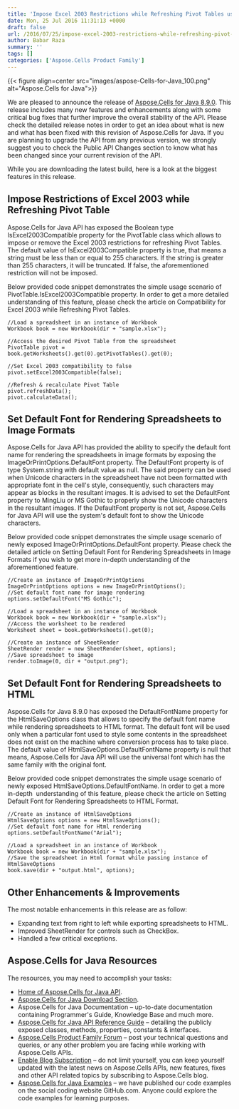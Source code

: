 ```yaml
---
title: 'Impose Excel 2003 Restrictions while Refreshing Pivot Tables using Java'
date: Mon, 25 Jul 2016 11:31:13 +0000
draft: false
url: /2016/07/25/impose-excel-2003-restrictions-while-refreshing-pivot-tables-using-java/
author: Babar Raza
summary: ''
tags: []
categories: ['Aspose.Cells Product Family']
---
```




{{< figure align=center src="images/aspose-Cells-for-Java_100.png" alt="Aspose.Cells for Java">}}


We are pleased to announce the release of [Aspose.Cells for Java 8.9.0][1]. This release includes many new features and enhancements along with some critical bug fixes that further improve the overall stability of the API. Please check the detailed release notes in order to get an idea about what is new and what has been fixed with this revision of Aspose.Cells for Java. If you are planning to upgrade the API from any previous version, we strongly suggest you to check the Public API Changes section to know what has been changed since your current revision of the API.

While you are downloading the latest build, here is a look at the biggest features in this release.

## Impose Restrictions of Excel 2003 while Refreshing Pivot Table

Aspose.Cells for Java API has exposed the Boolean type IsExcel2003Compatible property for the PivotTable class which allows to impose or remove the Excel 2003 restrictions for refreshing Pivot Tables. The default value of IsExcel2003Compatible property is true, that means a string must be less than or equal to 255 characters. If the string is greater than 255 characters, it will be truncated. If false, the aforementioned restriction will not be imposed.

Below provided code snippet demonstrates the simple usage scenario of PivotTable.IsExcel2003Compatible property. In order to get a more detailed understanding of this feature, please check the article on Compatibility for Excel 2003 while Refreshing Pivot Tables.

```
//Load a spreadsheet in an instance of Workbook
Workbook book = new Workbook(dir + "sample.xlsx");

//Access the desired Pivot Table from the spreadsheet
PivotTable pivot = book.getWorksheets().get(0).getPivotTables().get(0);

//Set Excel 2003 compatibility to false
pivot.setExcel2003Compatible(false);

//Refresh & recalculate Pivot Table
pivot.refreshData();
pivot.calculateData();
```

## Set Default Font for Rendering Spreadsheets to Image Formats

Aspose.Cells for Java API has provided the ability to specify the default font name for rendering the spreadsheets in image formats by exposing the ImageOrPrintOptions.DefaultFont property. The DefaultFont property is of type System.string with default value as null. The said property can be used when Unicode characters in the spreadsheet have not been formatted with appropriate font in the cell's style, consequently, such characters may appear as blocks in the resultant images. It is advised to set the DefaultFont property to MingLiu or MS Gothic to properly show the Unicode characters in the resultant images. If the DefaultFont property is not set, Aspose.Cells for Java API will use the system's default font to show the Unicode characters.

Below provided code snippet demonstrates the simple usage scenario of newly exposed ImageOrPrintOptions.DefaultFont property. Please check the detailed article on Setting Default Font for Rendering Spreadsheets in Image Formats if you wish to get more in-depth understanding of the aforementioned feature.

```
//Create an instance of ImageOrPrintOptions
ImageOrPrintOptions options = new ImageOrPrintOptions();
//Set default font name for image rendering
options.setDefaultFont("MS Gothic");

//Load a spreadsheet in an instance of Workbook
Workbook book = new Workbook(dir + "sample.xlsx");
//Access the worksheet to be rendered
Worksheet sheet = book.getWorksheets().get(0);

//Create an instance of SheetRender
SheetRender render = new SheetRender(sheet, options);
//Save spreadsheet to image
render.toImage(0, dir + "output.png");
```

## Set Default Font for Rendering Spreadsheets to HTML

Aspose.Cells for Java 8.9.0 has exposed the DefaultFontName property for the HtmlSaveOptions class that allows to specify the default font name while rendering spreadsheets to HTML format. The default font will be used only when a particular font used to style some contents in the spreadsheet does not exist on the machine where conversion process has to take place. The default value of HtmlSaveOptions.DefaultFontName property is null that means, Aspose.Cells for Java API will use the universal font which has the same family with the original font.

Below provided code snippet demonstrates the simple usage scenario of newly exposed HtmlSaveOptions.DefaultFontName. In order to get a more in-depth  understanding of this feature, please check the article on Setting Default Font for Rendering Spreadsheets to HTML Format.

```
//Create an instance of HtmlSaveOptions
HtmlSaveOptions options = new HtmlSaveOptions();
//Set default font name for Html rendering
options.setDefaultFontName("Arial");

//Load a spreadsheet in an instance of Workbook
Workbook book = new Workbook(dir + "sample.xlsx");
//Save the spreadsheet in Html format while passing instance of HtmlSaveOptions
book.save(dir + "output.html", options);
```

## Other Enhancements & Improvements

The most notable enhancements in this release are as follow:

*   Expanding text from right to left while exporting spreadsheets to HTML.
*   Improved SheetRender for controls such as CheckBox.
*   Handled a few critical exceptions.

## Aspose.Cells for Java Resources

The resources, you may need to accomplish your tasks:

*   [Home of Aspose.Cells for Java API][2].
*   [Aspose.Cells for Java Download Section][3].
*   Aspose.Cells for Java Documentation – up-to-date documentation containing Programmer's Guide, Knowledge Base and much more.
*   [Aspose.Cells for Java API Reference Guide][4] – detailing the publicly exposed classes, methods, properties, constants & interfaces.
*   [Aspose.Cells Product Family Forum][5] – post your technical questions and queries, or any other problem you are facing while working with Aspose.Cells APIs.
*   [Enable Blog Subscription][6] – do not limit yourself, you can keep yourself updated with the latest news on Aspose.Cells APIs, new features, fixes and other API related topics by subscribing to Aspose.Cells blog.
*   [Aspose.Cells for Java Examples][7] – we have published our code examples on the social coding website GitHub.com. Anyone could explore the code examples for learning purposes.




[1]: http://www.aspose.com/downloads/cells/java/new-releases/aspose.cells-for-java-8.9.0/
[2]: http://www.aspose.com/java/excel-component.aspx
[3]: https://downloads.aspose.com/cells/java
[4]: http://www.aspose.com/api/java/cells/com.aspose.cells/index
[5]: https://forum.aspose.com/
[6]: https://blog.aspose.com/category/aspose-products/aspose-cells-product-family/
[7]: https://github.com/asposecells/Aspose_Cells_Java




